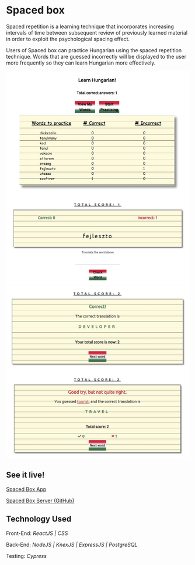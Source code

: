 # Spaced box

Spaced repetition is a learning technique that incorporates increasing intervals of time between subsequent review of previously learned material in order to exploit the psychological spacing effect.

Users of Spaced box can practice Hungarian using the spaced repetition technique. Words that are guessed incorrectly will be displayed to the user more frequently so they can learn Hungarian more effectively.

![View Words](README/learnwords.JPG "View Words")
![Flashcard](README/flashcard.JPG "Flashcard")
![Correct!](README/correctresponse.JPG "Correct!")
![Incorrect](README/incorrectresponse.JPG "Incorrect")

## See it live!

[Spaced Box App](https://spacedbox.now.sh/)

[Spaced Box Server (GitHub)](https://github.com/WEB818/stephen-wendy-spaced-repetition-api)

## Technology Used

Front-End: _ReactJS | CSS_

Back-End: _NodeJS | KnexJS | ExpressJS | PostgreSQL_

Testing: _Cypress_
